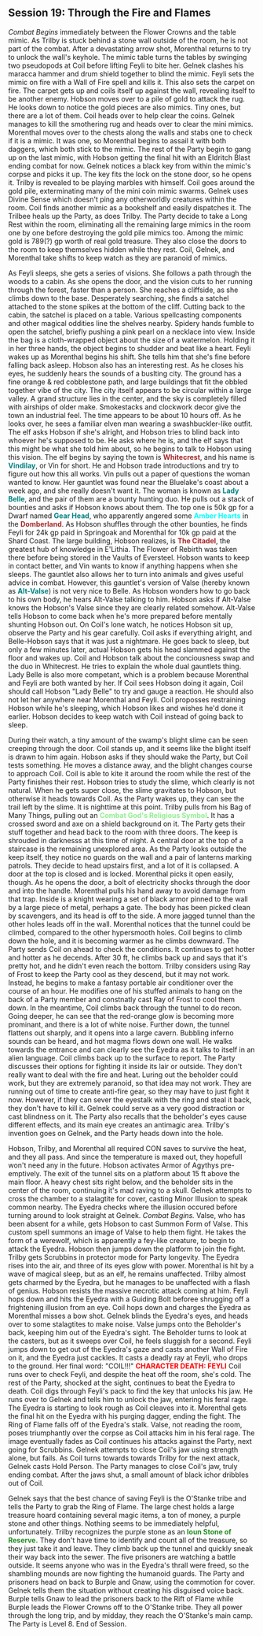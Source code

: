 ## Session 19: Through the Fire and Flames

*Combat Begins* immediately between the Flower Crowns and the table mimic. As Trilby is stuck behind a stone wall outside of the room, he is not part of the combat. After a devastating arrow shot, Morenthal returns to try to unlock the wall's keyhole. The mimic table turns the tables by swinging two pseudopods at Coil before lifting Feyli to bite her. Gelnek clashes his maracca hammer and drum shield together to blind the mimic. Feyli sets the mimic on fire with a Wall of Fire spell and kills it. This also sets the carpet on fire. The carpet gets up and coils itself up against the wall, revealing itself to be another enemy. Hobson moves over to a pile of gold to attack the rug. He looks down to notice the gold pieces are also mimics. Tiny ones, but there are a lot of them. Coil heads over to help clear the coins. Gelnek manages to kill the smothering rug and heads over to clear the mini mimics. Morenthal moves over to the chests along the walls and stabs one to check if it is a mimic. It was one, so Morenthal begins to assail it with both daggers, which both stick to the mimic. The rest of the Party begin to gang up on the last mimic, with Hobson getting the final hit with an Eldritch Blast ending combat for now. Gelnek notices a black key from within the mimic's corpse and picks it up. The key fits the lock on the stone door, so he opens it. Trilby is revealed to be playing marbles with himself. Coil goes around the gold pile, exterminating many of the mini coin mimic swarms. Gelnek uses Divine Sense which doesn't ping any otherworldly creatures within the room. Coil finds another mimic as a bookshelf and easily dispatches it. The Trilbee heals up the Party, as does Trilby. The Party decide to take a Long Rest within the room, eliminating all the remaining large mimics in the room one by one before destroying the gold pile mimics too. Among the mimic gold is 789(?) gp worth of real gold treasure. They also close the doors to the room to keep themselves hidden while they rest. Coil, Gelnek, and Morenthal take shifts to keep watch as they are paranoid of mimics.

As Feyli sleeps, she gets a series of visions. She follows a path through the woods to a cabin. As she opens the door, and the vision cuts to her running through the forest, faster than a person. She reaches a cliffside, as she climbs down to the base. Desperately searching, she finds a satchel attached to the stone spikes at the bottom of the cliff. Cutting back to the cabin, the satchel is placed on a table. Various spellcasting components and other magical oddities line the shelves nearby. Spidery hands fumble to open the satchel, briefly pushing a pink pearl on a necklace into view. Inside the bag is a cloth-wrapped object about the size of a watermelon. Holding it in her three hands, the object begins to shudder and beat like a heart. Feyli wakes up as Morenthal begins his shift. She tells him that she's fine before falling back asleep. Hobson also has an interesting rest. As he closes his eyes, he suddenly hears the sounds of a buslting city. The ground has a fine orange & red cobblestone path, and large buildings that fit the obbled together vibe of the city. The city itself appears to be circular within a large valley. A grand structure lies in the center, and the sky is completely filled with airships of older make. Smokestacks and clockwork decor give the town an industrial feel. The time appears to be about 10 hours off. As he looks over, he sees a familiar elven man wearing a swashbuckler-like outfit. The elf asks Hobson if she's alright, and Hobson tries to blind back into whoever he's supposed to be. He asks where he is, and the elf says that this might be what she told him about, so he begins to talk to Hobson using this vision. The elf begins by saying the town is <span style="color:brown">**Whitecrest**</span>, and his name is <span style="color:teal">**Vindilay**</span>, or Vin for short. He and Hobson trade introductions and try to figure out how this all works. Vin pulls out a paper of questions the woman wanted to know. Her gauntlet was found near the Bluelake's coast about a week ago, and she really doesn't want it. The woman is known as <span style="color:teal">**Lady Belle**</span>, and the pair of them are a bounty hunting duo. He pulls out a stack of bounties and asks if Hobson knows about them. The top one is 50k gp for a Dwarf named <span style="color:teal">**Gear Head**</span>, who apparently angered some <span style="color:cyan">**Amber Hearts**</span> in the <span style="color:brown">**Domberland**</span>. As Hobson shuffles through the other bounties, he finds Feyli for 24k gp paid in Springoak and Morenthal for 10k gp paid at the Shard Coast. The large building, Hobson realizes, is <span style="color:brown">**The Citadel**</span>, the greatest hub of knowledge in E'Lithia. The Flower of Rebirth was taken there before being stored in the Vaults of Eversteel. Hobson wants to keep in contact better, and Vin wants to know if anything happens when she sleeps. The gauntlet also allows her to turn into animals and gives useful advice in combat. However, this gauntlet's version of Valse (hereby known as <span style="color:teal">**Alt-Valse**</span>) is not very nice to Belle. As Hobson wonders how to go back to his own body, he hears Alt-Valse talking to him. Hobson asks if Alt-Valse knows the Hobson's Valse since they are clearly related somehow. Alt-Valse tells Hobson to come back when he's more prepared before mentally shunting Hobson out. On Coil's lone watch, he notices Hobson sit up, observe the Party and his gear carefully. Coil asks if everything alright, and Belle-Hobson says that it was just a nightmare. He goes back to sleep, but only a few minutes later, actual Hobson gets his head slammed against the floor and wakes up. Coil and Hobson talk about the conciousness swap and the duo in Whitecrest. He tries to explain the whole dual gauntlets thing. Lady Belle is also more competant, which is a problem because Morenthal and Feyli are both wanted by her. If Coil sees Hobson doing it again, Coil should call Hobson "Lady Belle" to try and gauge a reaction. He should also not let her anywhere near Morenthal and Feyli. Coil proposses restraining Hobson while he's sleeping, which Hobson likes and wishes he'd done it earlier. Hobson decides to keep watch with Coil instead of going back to sleep.

During their watch, a tiny amount of the swamp's blight slime can be seen creeping through the door. Coil stands up, and it seems like the blight itself is drawn to him again. Hobson asks if they should wake the Party, but Coil tests something. He moves a distance away, and the blight changes course to approach Coil. Coil is able to kite it around the room while the rest of the Party finishes their rest. Hobson tries to study the slime, which clearly is not natural. When he gets super close, the slime gravitates to Hobson, but otherwise it heads towards Coil. As the Party wakes up, they can see the trail left by the slime. It is nighttime at this point. Trilby pulls from his Bag of Many Things, pulling out an <span style="color:lightgreen">**Combat God's Religious Symbol**</span>. It has a crossed sword and axe on a shield background on it. The Party gets their stuff together and head back to the room with three doors. The keep is shrouded in darknesss at this time of night. A central door at the top of a staircase is the remaining unexplored area. As the Party looks outside the keep itself, they notice no guards on the wall and a pair of lanterns marking patrols. They decide to head upstairs first, and a lot of it is collapsed. A door at the top is closed and is locked. Morenthal picks it open easily, though. As he opens the door, a bolt of electricity shocks through the door and into the handle. Morenthal pulls his hand away to avoid damage from that trap. Inside is a knight wearing a set of black armor pinned to the wall by a large piece of metal, perhaps a gate. The body has been picked clean by scavengers, and its head is off to the side. A more jagged tunnel than the other holes leads off in the wall. Morenthal notices that the tunnel could be climbed, compared to the other hypersmooth holes. Coil begins to climb down the hole, and it is becoming warmer as he climbs downward. The Party sends Coil on ahead to check the conditions. It continues to get hotter and hotter as he decends. After 30 ft, he climbs back up and says that it's pretty hot, and he didn't even reach the bottom. Trilby considers using Ray of Frost to keep the Party cool as they descend, but it may not work. Instead, he begins to make a fantasy portable air conditioner over the course of an hour. He modifies one of his stuffed animals to hang on the back of a Party member and constnatly cast Ray of Frost to cool them down. In the meantime, Coil climbs back through the tunnel to do recon. Going deeper, he can see that the red-orange glow is becoming more prominant, and there is a lot of white noise. Further down, the tunnel flattens out sharply, and it opens into a large cavern. Bubbling inferno sounds can be heard, and hot magma flows down one wall. He walks towards the entrance and can clearly see the Eyedra as it talks to itself in an alien language. Coil climbs back up to the surface to report. The Party discusses their options for fighting it inside its lair or outside. They don't really want to deal with the fire and heat. Luring out the beholder could work, but they are extremely paranoid, so that idea may not work. They are running out of time to create anti-fire gear, so they may have to just fight it now. However, if they can sever the eyestalk with the ring and steal it back, they don't have to kill it. Gelnek could serve as a very good distraction or cast blindness on it. The Party also recalls that the beholder's eyes cause different effects, and its main eye creates an antimagic area. Trilby's invention goes on Gelnek, and the Party heads down into the hole.

Hobson, Trilby, and Morenthal all required CON saves to survive the heat, and they all pass. And since the temperature is maxed out, they hopefull won't need any in the future. Hobson activates Armor of Agythys pre-emptively. The exit of the tunnel sits on a platform about 15 ft above the main floor. A heavy chest sits right below, and the beholder sits in the center of the room, continuing it's mad raving to a skull. Gelnek attempts to cross the chamber to a stalagtite for cover, casting Minor Illusion to speak common nearby. The Eyedra checks where the illusion occured before turning around to look straight at Gelnek. *Combat Begins.* Valse, who has been absent for a while, gets Hobson to cast Summon Form of Valse. This custom spell summons an image of Valse to help them fight. He takes the form of a werewolf, which is apparently a fey-like creature, to begin to attack the Eyedra. Hobson then jumps down the platform to join the fight. Trilby gets Scrubbins in protector mode for Party longevity. The Eyedra rises into the air, and three of its eyes glow with power. Morenthal is hit by a wave of magical sleep, but as an elf, he remains unaffected. Trilby almost gets charmed by the Eyedra, but he manages to be unaffected with a flash of genius. Hobson resists the massive necrotic attack coming at him. Feyli hops down and hits the Eyedra with a Guiding Bolt beforee shrugging off a frightening illusion from an eye. Coil hops down and charges the Eyedra as Morenthal misses a bow shot. Gelnek blinds the Eyedra's eyes, and heads over to some stalagtites to make noise. Valse jumps onto the Beholder's back, keeping him out of the Eyedra's sight. The Beholder turns to look at the casters, but as it sweeps over Coil, he feels sluggish for a second. Feyli jumps down to get out of the Eyedra's gaze and casts another Wall of Fire on it, and the Eyedra just cackles. It casts a deadly ray at Feyli, who drops to the ground. Her final word: "COIL!!!" <span style="color:red">**CHARACTER DEATH: FEYLI**</span> Coil runs over to check Feyli, and despite the heat off the room, she's cold. The rest of the Party, shocked at the sight, continues to beat the Eyedra to death. Coil digs through Feyli's pack to find the key that unlocks his jaw. He runs over to Gelnek and tells him to unlock the jaw, entering his feral rage. The Eyedra is starting to look rough as Coil cleaves into it. Morenthal gets the final hit on the Eyedra with his purging dagger, ending the fight. The Ring of Flame falls off of the Eyedra's stalk. Valse, not reading the room, poses triumphantly over the corpse as Coil attacks him in his feral rage. The image eventually fades as Coil continues his attacks against the Party, next going for Scrubbins. Gelnek attempts to close Coil's jaw using strength alone, but fails. As Coil turns towards towards Trilby for the next attack, Gelnek casts Hold Person. The Party manages to close Coil's jaw, truly ending combat. After the jaws shut, a small amount of black ichor dribbles out of Coil.

Gelnek says that the best chance of saving Feyli is the O'Stanke tribe and tells the Party to grab the Ring of Flame. The large chest holds a large treasure hoard containing several magic items, a ton of money, a purple stone and other things. Nothing seems to be immediately helpful, unfortunately. Trilby recognizes the purple stone as an <span style="color:forestgreen">**Ioun Stone of Reserve.**</span> They don't have time to identify and count all of the treasure, so they just take it and leave. They climb back up the tunnel and quickly sneak their way back into the sewer. The five prisoners are watching a battle outside. It seems anyone who was in the Eyedra's thrall were freed, so the shambling mounds are now fighting the humanoid guards. The Party and prisoners head on back to Burple and Gnaw, using the commotion for cover. Gelnek tells them the situation without creating his disguised voice back. Burple tells Gnaw to lead the prisoners back to the Rift of Flame while Burple leads the Flower Crowns off to the O'Stanke tribe. They all power through the long trip, and by midday, they reach the O'Stanke's main camp. The Party is Level 8. End of Session. 